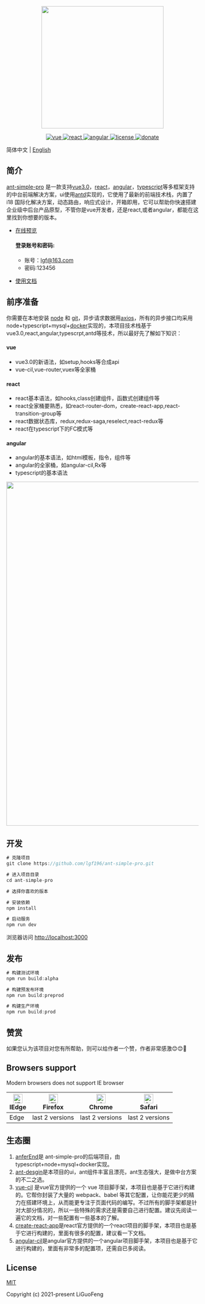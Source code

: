 <p align="center">
  <img width="320" src="http://blog.lgf196.top/ant-simple-pro-document/logon.png">
</p>

<p align="center">
  <a href="https://github.com/vuejs/vue">
    <img src="https://img.shields.io/badge/vue-3.0.4-brightgreen.svg" alt="vue">
  </a>
  <a href="https://github.com/facebook/react">
    <img src="https://img.shields.io/badge/react-17.0.1-brightgreen.svg" alt="react">
  </a>
  <a href="https://github.com/angular/angular" rel="nofollow">
    <img src="https://img.shields.io/badge/angular-11.0.4-brightgreen.svg" alt="angular">
  </a>
  <a href="https://github.com/microsoft/TypeScript">
    <img src="https://img.shields.io/badge/typescript-4.1.2-brightgreen.svg" alt="license">
  </a>
  <a href="https://github.com/ant-design/ant-design">
    <img src="https://img.shields.io/badge/antd-4.9.3-brightgreen.svg" alt="donate">
  </a>
</p>


简体中文 | [English](./README.md) 

## 简介

[ant-simple-pro](https://github.com/lgf196/ant-simple-pro) 是一款支持[vue3.0](https://github.com/vuejs/vue)，[react](https://github.com/facebook/react)，[angular](https://github.com/angular/angular)，[typescript](https://github.com/microsoft/TypeScript)等多框架支持的中台前端解决方案，ui使用[antd](https://github.com/ant-design/ant-design)实现的，它使用了最新的前端技术栈，内置了 i18 国际化解决方案，动态路由，响应式设计，开箱即用，它可以帮助你快速搭建企业级中后台产品原型，不管你是vue开发者，还是react,或者angular，都能在这里找到你想要的版本。

- [在线预览](https://lgf196.top/react/login)

  #### 登录账号和密码:

  - 账号：lgf@163.com
  - 密码:123456

- [使用文档](http://blog.lgf196.top/ant-simple-pro-document/)

## 前序准备
你需要在本地安装 [node](http://nodejs.org/) 和 [git](https://git-scm.com/)，异步请求数据用[axios](https://github.com/axios/axios)，所有的异步接口均采用node+typescript+mysql+[docker](https://www.docker.com/)实现的，本项目技术栈基于vue3.0,react,angular,typescrpt,antd等技术，所以最好先了解如下知识：

#### vue

- vue3.0的新语法，如setup,hooks等合成api
- vue-cil,vue-router,vuex等全家桶

#### react

- react基本语法，如hooks,class创建组件，函数式创建组件等
- react全家桶要熟悉，如react-router-dom，create-react-app,react-transition-group等
- react数据状态库，redux,redux-saga,reselect,react-redux等
- react在typescript下的FC模式等

#### angular

- angular的基本语法，如html模板，指令，组件等
- angular的全家桶，如angular-cil,Rx等
- typescript的基本语法

<p align="center">
  <img width="900" src="http://www.bbvdd.com/d/20210108215408tms.png">
</p>

## 开发

``` js
# 克隆项目
git clone https://github.com/lgf196/ant-simple-pro.git

# 进入项目目录
cd ant-simple-pro

# 选择你喜欢的版本

# 安装依赖
npm install

# 启动服务
npm run dev
```

浏览器访问 [http://localhost:3000](http://localhost:3000/)

## 发布

``` js
# 构建测试环境
npm run build:alpha

# 构建预发布环境
npm run build:preprod

# 构建生产环境
npm run build:prod
```

## 赞赏

如果您认为该项目对您有所帮助，则可以给作者一个赞，作者非常感激:blush::blush::rose:

## Browsers support

 Modern browsers does not support IE browser

| [<img src="https://raw.githubusercontent.com/alrra/browser-logos/master/src/edge/edge_48x48.png" alt="IE / Edge" width="24px" height="24px" />](https://godban.github.io/browsers-support-badges/)</br>IEdge | [<img src="https://raw.githubusercontent.com/alrra/browser-logos/master/src/firefox/firefox_48x48.png" alt="Firefox" width="24px" height="24px" />](https://godban.github.io/browsers-support-badges/)</br>Firefox | [<img src="https://raw.githubusercontent.com/alrra/browser-logos/master/src/chrome/chrome_48x48.png" alt="Chrome" width="24px" height="24px" />](https://godban.github.io/browsers-support-badges/)</br>Chrome | [<img src="https://raw.githubusercontent.com/alrra/browser-logos/master/src/safari/safari_48x48.png" alt="Safari" width="24px" height="24px" />](https://godban.github.io/browsers-support-badges/)</br>Safari |
| ------------------------------------------------------------ | ------------------------------------------------------------ | ------------------------------------------------------------ | ------------------------------------------------------------ |
| Edge                                                         | last 2 versions                                              | last 2 versions                                              | last 2 versions                                              |

##  生态圈

1.  [anferEnd](https://github.com/lgf196/ant-simple-pro/tree/afterEnd)是 ant-simple-pro的后端项目，由typescript+node+mysql+docker实现。
2. [ant-desgin](https://ant.design/index-cn)是本项目的ui，ant组件丰富且漂亮，ant生态强大，是做中台方案的不二之选。
3. [vue-cil](https://cli.vuejs.org/) 是vue官方提供的一个 vue 项目脚手架，本项目也是基于它进行构建的。它帮你封装了大量的 webpack、babel 等其它配置，让你能花更少的精力在搭建环境上，从而能更专注于页面代码的编写。不过所有的脚手架都是针对大部分情况的，所以一些特殊的需求还是需要自己进行配置。建议先阅读一遍它的文档，对一些配置有一些基本的了解。
4. [create-react-app](https://create-react-app.dev/)是react官方提供的一个react项目的脚手架，本项目也是基于它进行构建的，里面有很多的配置，建议看一下文档。
5. [angular-cil](https://angular.cn/guide/setup-local)是angular官方提供的一个angular项目脚手架，本项目也是基于它进行构建的，里面有非常多的配置项，还需自已多阅读。

## License

[MIT](https://github.com/lgf196/ant-simple-pro/blob/master/LICENSE)

Copyright (c) 2021-present LiGuoFeng